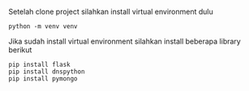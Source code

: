 Setelah clone project silahkan install virtual environment dulu
    
    python -m venv venv

Jika sudah install virtual environment silahkan install beberapa library berikut

    pip install flask
    pip install dnspython
    pip install pymongo